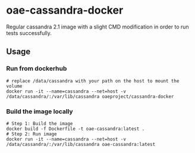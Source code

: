 # oae-cassandra-docker

Regular cassandra 2.1 image with a slight CMD modification in order to run tests successfully.

## Usage

### Run from dockerhub

```
# replace /data/cassandra with your path on the host to mount the volume
docker run -it --name=cassandra --net=host -v /data/cassandra/:/var/lib/cassandra oaeproject/cassandra-docker
```

### Build the image locally

```
# Step 1: Build the image
docker build -f Dockerfile -t oae-cassandra:latest .
# Step 2: Run image
docker run -it --name=cassandra --net=host -v /data/cassandra/:/var/lib/cassandra oae-cassandra:latest
```
